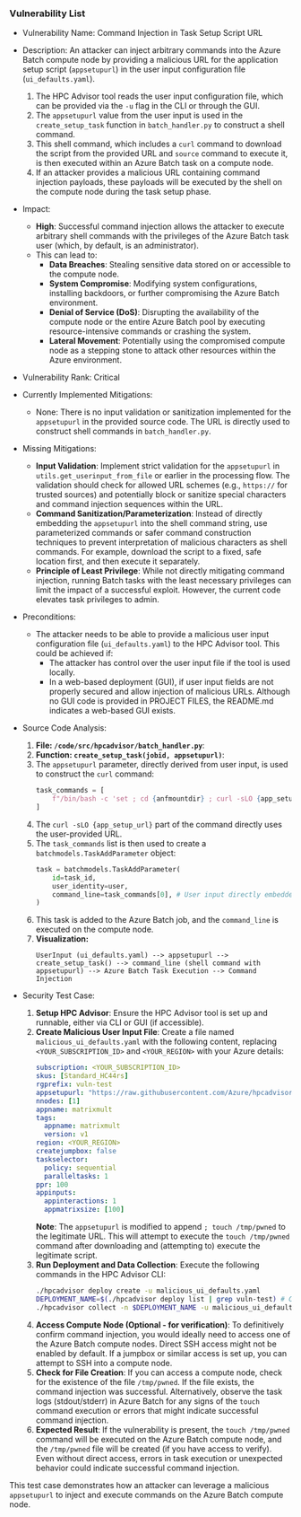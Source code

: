 ### Vulnerability List

* Vulnerability Name: Command Injection in Task Setup Script URL

* Description:
An attacker can inject arbitrary commands into the Azure Batch compute node by providing a malicious URL for the application setup script (`appsetupurl`) in the user input configuration file (`ui_defaults.yaml`).

    1. The HPC Advisor tool reads the user input configuration file, which can be provided via the `-u` flag in the CLI or through the GUI.
    2. The `appsetupurl` value from the user input is used in the `create_setup_task` function in `batch_handler.py` to construct a shell command.
    3. This shell command, which includes a `curl` command to download the script from the provided URL and `source` command to execute it, is then executed within an Azure Batch task on a compute node.
    4. If an attacker provides a malicious URL containing command injection payloads, these payloads will be executed by the shell on the compute node during the task setup phase.

* Impact:
    * **High**: Successful command injection allows the attacker to execute arbitrary shell commands with the privileges of the Azure Batch task user (which, by default, is an administrator).
    * This can lead to:
        * **Data Breaches**: Stealing sensitive data stored on or accessible to the compute node.
        * **System Compromise**: Modifying system configurations, installing backdoors, or further compromising the Azure Batch environment.
        * **Denial of Service (DoS)**: Disrupting the availability of the compute node or the entire Azure Batch pool by executing resource-intensive commands or crashing the system.
        * **Lateral Movement**: Potentially using the compromised compute node as a stepping stone to attack other resources within the Azure environment.

* Vulnerability Rank: Critical

* Currently Implemented Mitigations:
    * None: There is no input validation or sanitization implemented for the `appsetupurl` in the provided source code. The URL is directly used to construct shell commands in `batch_handler.py`.

* Missing Mitigations:
    * **Input Validation**: Implement strict validation for the `appsetupurl` in `utils.get_userinput_from_file` or earlier in the processing flow.  The validation should check for allowed URL schemes (e.g., `https://` for trusted sources) and potentially block or sanitize special characters and command injection sequences within the URL.
    * **Command Sanitization/Parameterization**: Instead of directly embedding the `appsetupurl` into the shell command string, use parameterized commands or safer command construction techniques to prevent interpretation of malicious characters as shell commands. For example, download the script to a fixed, safe location first, and then execute it separately.
    * **Principle of Least Privilege**:  While not directly mitigating command injection, running Batch tasks with the least necessary privileges can limit the impact of a successful exploit. However, the current code elevates task privileges to admin.

* Preconditions:
    * The attacker needs to be able to provide a malicious user input configuration file (`ui_defaults.yaml`) to the HPC Advisor tool. This could be achieved if:
        * The attacker has control over the user input file if the tool is used locally.
        * In a web-based deployment (GUI), if user input fields are not properly secured and allow injection of malicious URLs. Although no GUI code is provided in PROJECT FILES, the README.md indicates a web-based GUI exists.

* Source Code Analysis:
    1. **File: `/code/src/hpcadvisor/batch_handler.py`**:
    2. **Function: `create_setup_task(jobid, appsetupurl)`**:
    3. The `appsetupurl` parameter, directly derived from user input, is used to construct the `curl` command:
       ```python
       task_commands = [
           f"/bin/bash -c 'set ; cd {anfmountdir} ; curl -sLO {app_setup_url} ; source {script_name} ; {HPCADVISOR_FUNCTION_SETUP}'"
       ]
       ```
    4. The `curl -sLO {app_setup_url}` part of the command directly uses the user-provided URL.
    5. The `task_commands` list is then used to create a `batchmodels.TaskAddParameter` object:
       ```python
       task = batchmodels.TaskAddParameter(
           id=task_id,
           user_identity=user,
           command_line=task_commands[0], # User input directly embedded here
       )
       ```
    6. This task is added to the Azure Batch job, and the `command_line` is executed on the compute node.
    7. **Visualization:**
       ```
       UserInput (ui_defaults.yaml) --> appsetupurl --> create_setup_task() --> command_line (shell command with appsetupurl) --> Azure Batch Task Execution --> Command Injection
       ```

* Security Test Case:
    1. **Setup HPC Advisor**: Ensure the HPC Advisor tool is set up and runnable, either via CLI or GUI (if accessible).
    2. **Create Malicious User Input File**: Create a file named `malicious_ui_defaults.yaml` with the following content, replacing `<YOUR_SUBSCRIPTION_ID>` and `<YOUR_REGION>` with your Azure details:
       ```yaml
       subscription: <YOUR_SUBSCRIPTION_ID>
       skus: [Standard_HC44rs]
       rgprefix: vuln-test
       appsetupurl: "https://raw.githubusercontent.com/Azure/hpcadvisor/main/examples/matrixmult/appsetup_matrix.sh; touch /tmp/pwned" # Malicious URL with command injection
       nnodes: [1]
       appname: matrixmult
       tags:
         appname: matrixmult
         version: v1
       region: <YOUR_REGION>
       createjumpbox: false
       taskselector:
         policy: sequential
         paralleltasks: 1
       ppr: 100
       appinputs:
         appinteractions: 1
         appmatrixsize: [100]
       ```
       **Note**: The `appsetupurl` is modified to append `; touch /tmp/pwned` to the legitimate URL. This will attempt to execute the `touch /tmp/pwned` command after downloading and (attempting to) execute the legitimate script.
    3. **Run Deployment and Data Collection**: Execute the following commands in the HPC Advisor CLI:
       ```bash
       ./hpcadvisor deploy create -u malicious_ui_defaults.yaml
       DEPLOYMENT_NAME=$(./hpcadvisor deploy list | grep vuln-test) # Capture deployment name, may need adjustment based on output
       ./hpcadvisor collect -n $DEPLOYMENT_NAME -u malicious_ui_defaults.yaml
       ```
    4. **Access Compute Node (Optional - for verification)**: To definitively confirm command injection, you would ideally need to access one of the Azure Batch compute nodes.  Direct SSH access might not be enabled by default. If a jumpbox or similar access is set up, you can attempt to SSH into a compute node.
    5. **Check for File Creation**: If you can access a compute node, check for the existence of the file `/tmp/pwned`. If the file exists, the command injection was successful. Alternatively, observe the task logs (stdout/stderr) in Azure Batch for any signs of the `touch` command execution or errors that might indicate successful command injection.
    6. **Expected Result**: If the vulnerability is present, the `touch /tmp/pwned` command will be executed on the Azure Batch compute node, and the `/tmp/pwned` file will be created (if you have access to verify). Even without direct access, errors in task execution or unexpected behavior could indicate successful command injection.

This test case demonstrates how an attacker can leverage a malicious `appsetupurl` to inject and execute commands on the Azure Batch compute node.
